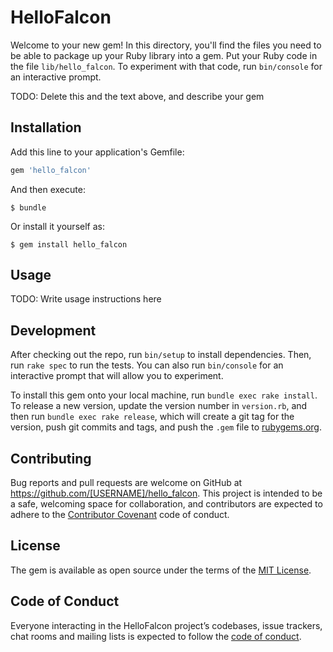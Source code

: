 # HelloFalcon

Welcome to your new gem! In this directory, you'll find the files you need to be able to package up your Ruby library into a gem. Put your Ruby code in the file `lib/hello_falcon`. To experiment with that code, run `bin/console` for an interactive prompt.

TODO: Delete this and the text above, and describe your gem

## Installation

Add this line to your application's Gemfile:

```ruby
gem 'hello_falcon'
```

And then execute:

    $ bundle

Or install it yourself as:

    $ gem install hello_falcon

## Usage

TODO: Write usage instructions here

## Development

After checking out the repo, run `bin/setup` to install dependencies. Then, run `rake spec` to run the tests. You can also run `bin/console` for an interactive prompt that will allow you to experiment.

To install this gem onto your local machine, run `bundle exec rake install`. To release a new version, update the version number in `version.rb`, and then run `bundle exec rake release`, which will create a git tag for the version, push git commits and tags, and push the `.gem` file to [rubygems.org](https://rubygems.org).

## Contributing

Bug reports and pull requests are welcome on GitHub at https://github.com/[USERNAME]/hello_falcon. This project is intended to be a safe, welcoming space for collaboration, and contributors are expected to adhere to the [Contributor Covenant](http://contributor-covenant.org) code of conduct.

## License

The gem is available as open source under the terms of the [MIT License](https://opensource.org/licenses/MIT).

## Code of Conduct

Everyone interacting in the HelloFalcon project’s codebases, issue trackers, chat rooms and mailing lists is expected to follow the [code of conduct](https://github.com/[USERNAME]/hello_falcon/blob/master/CODE_OF_CONDUCT.md).
